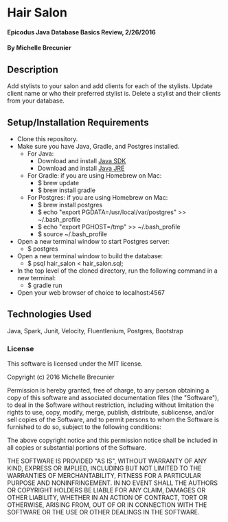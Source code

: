# Hair Salon

#### Epicodus Java Database Basics Review, 2/26/2016

#### By Michelle Brecunier

## Description

Add stylists to your salon and add clients for each of the stylists. Update client name or who their preferred stylist is. Delete a stylist and their clients from your database.

## Setup/Installation Requirements

* Clone this repository.
* Make sure you have Java, Gradle, and Postgres installed.
    * For Java:
        * Download and install [Java SDK](http://www.oracle.com/technetwork/java/javase/downloads/jdk8-downloads-2133151.html)
        * Download and install [Java JRE](http://www.java.com/en/)
    * For Gradle: if you are using Homebrew on Mac:
        * $ brew update
        * $ brew install gradle
    * For Postgres: if you are using Homebrew on Mac:
        * $ brew install postgres
        * $ echo "export PGDATA=/usr/local/var/postgres" >> ~/.bash_profile
        * $ echo "export PGHOST=/tmp" >> ~/.bash_profile
        * $ source ~/.bash_profile
* Open a new terminal window to start Postgres server:
    * $ postgres
* Open a new terminal window to build the database:
    * $ psql hair_salon < hair_salon.sql;
* In the top level of the cloned directory, run the following command in a new terminal:
    * $ gradle run
* Open your web browser of choice to localhost:4567

## Technologies Used

Java, Spark, Junit, Velocity, Fluentlenium, Postgres, Bootstrap

### License

This software is licensed under the MIT license.

Copyright (c) 2016 Michelle Brecunier

Permission is hereby granted, free of charge, to any person obtaining a copy of this software and associated documentation files (the "Software"), to deal in the Software without restriction, including without limitation the rights to use, copy, modify, merge, publish, distribute, sublicense, and/or sell copies of the Software, and to permit persons to whom the Software is furnished to do so, subject to the following conditions:

The above copyright notice and this permission notice shall be included in all copies or substantial portions of the Software.

THE SOFTWARE IS PROVIDED "AS IS", WITHOUT WARRANTY OF ANY KIND, EXPRESS OR IMPLIED, INCLUDING BUT NOT LIMITED TO THE WARRANTIES OF MERCHANTABILITY, FITNESS FOR A PARTICULAR PURPOSE AND NONINFRINGEMENT. IN NO EVENT SHALL THE AUTHORS OR COPYRIGHT HOLDERS BE LIABLE FOR ANY CLAIM, DAMAGES OR OTHER LIABILITY, WHETHER IN AN ACTION OF CONTRACT, TORT OR OTHERWISE, ARISING FROM, OUT OF OR IN CONNECTION WITH THE SOFTWARE OR THE USE OR OTHER DEALINGS IN THE SOFTWARE.

